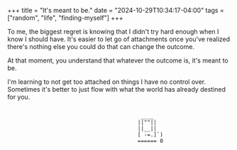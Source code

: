 +++
title = "It's meant to be."
date = "2024-10-29T10:34:17-04:00"
tags = ["random", "life", "finding-myself"]
+++

To me, the biggest regret is knowing that I didn't try hard enough when I know I should have. It's easier to let go of attachments once you've realized there's nothing else you could do that can change the outcome.

At that moment, you understand that whatever the outcome is, it's meant to be.

I'm learning to not get too attached on things I have no control over. Sometimes it's better to just flow with what the world has already destined for you.

<pre class="ending-asciiart">
<code>
                                          ____
                                         ||""||
                                         ||__||
                                         [ -=.]`)
                                         ====== 0
</code>
</pre>
